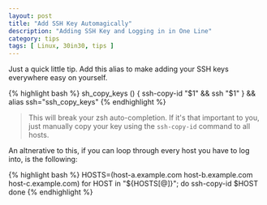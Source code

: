 ```yaml
---
layout: post
title: "Add SSH Key Automagically"
description: "Adding SSH Key and Logging in in One Line"
category: tips
tags: [ Linux, 30in30, tips ]
---
```


Just a quick little tip.  Add this alias to make adding your SSH keys
everywhere easy on yourself.

{% highlight bash %}
sh_copy_keys () { ssh-copy-id "$1" && ssh "$1" } && alias ssh="ssh_copy_keys"
{% endhighlight %}

> This will break your zsh auto-completion.  If it's that important to you,
> just manually copy your key using the `ssh-copy-id` command to all hosts.

An altnerative to this, if you can loop through every host you have to log
into, is the following:

{% highlight bash %}
HOSTS=(host-a.example.com host-b.example.com host-c.example.com)
for HOST in "${HOSTS[@]}"; do
  ssh-copy-id $HOST
done
{% endhighlight %}
